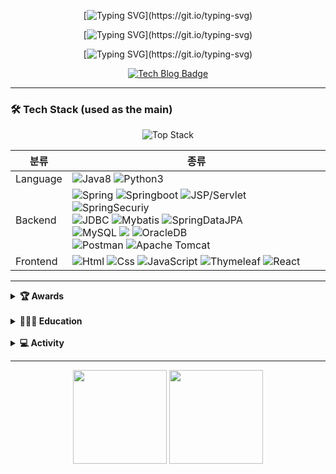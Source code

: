 <div align=center>
  
[![Typing SVG](https://readme-typing-svg.demolab.com?font=Jua&size=25&duration=3000&pause=1000&color=F7F7F7&center=%EA%B1%B0%EC%A7%93&vCenter=%EA%B1%B0%EC%A7%93&width=580&lines=%EB%A7%8C%EB%82%98+%EB%B5%99%EA%B2%8C+%EB%90%98%EC%96%B4+%EB%B0%98%EA%B0%91%EC%8A%B5%EB%8B%88%EB%8B%A4.+%EB%B0%B1%EC%97%94%EB%93%9C+%EA%B0%9C%EB%B0%9C%EC%9E%90+%EC%95%88%EC%83%81%EC%96%B8%EC%9E%85%EB%8B%88%EB%8B%A4!)](https://git.io/typing-svg)

[![Typing SVG](https://readme-typing-svg.demolab.com?font=Jua&size=15&duration=1&pause=1000000&color=F5F7AF&center=%EC%A7%84%EC%8B%A4&vCenter=%EA%B1%B0%EC%A7%93&height=25&lines=-+%EC%8A%A4%EB%AA%B0%EB%B9%85+%EC%82%AC%EC%9D%B4%ED%81%B4%EC%9D%84+%ED%86%B5%ED%95%9C+%EC%8B%9C%EC%8A%A4%ED%85%9C%ED%99%94%EB%A1%9C+%EC%96%B4%EC%A0%9C%EB%B3%B4%EB%8B%A4+%EB%8D%94+%EC%84%B1%EC%9E%A5%ED%95%98%EC%9E%90!)](https://git.io/typing-svg)

[![Typing SVG](https://readme-typing-svg.demolab.com?font=Jua&size=15&duration=1&pause=1000000&color=F5F7AF&center=%EC%A7%84%EC%8B%A4&vCenter=%EA%B1%B0%EC%A7%93&height=25&lines=-+%EB%8B%A8%EC%88%9C%ED%9E%88+%EA%B5%AC%ED%98%84%ED%95%98%EB%8A%94+%EA%B2%83%EC%9D%B4+%EC%95%84%EB%8B%8C+%EA%B5%AC%EC%A1%B0%EC%99%80+%EB%8F%99%EC%9E%91%EC%9B%90%EB%A6%AC%EB%A5%BC+%EC%A7%91%EC%A4%91%ED%95%98%EC%9E%90!)](https://git.io/typing-svg)

 [![Tech Blog Badge](https://img.shields.io/badge/-어니언개발노트-black?style=for-the-badge&logo=naver&link=https://ws-pace.tistory.com/)](https://blog.naver.com/tkddjsdl33)

</div>

<hr>

### 🛠 Tech Stack (used as the main)

<div align=center>
  
![Top Stack](https://widget.realdeveloper.pro/api/top?stack=Java,Spring,Mysql)

|분류|종류|
|------|---|
|Language|![Java8](https://img.shields.io/badge/Java-%23ED8B00.svg?&style=flat&logo=Java&logoColor=white) ![Python3](https://img.shields.io/badge/Python%20-%2314354C.svg?&style=flat&logo=python&logoColor=white)|
|Backend|![Spring](https://img.shields.io/badge/Spring%20-%236DB33F.svg?&style=flat&logo=spring&logoColor=white) ![Springboot](https://img.shields.io/badge/Springboot%20-%236DB33F.svg?&style=flat&logo=Springboot&logoColor=white) ![JSP/Servlet](https://img.shields.io/badge/JSP/Servlet%20-%236DB33F.svg?&style=flat&logo=JSP/Servlet&logoColor=white) ![SpringSecuriy](https://img.shields.io/badge/SpringSecuriy%20-%236DB33F.svg?&style=flat&logo=SpringSecurity&logoColor=white) <br> ![JDBC](https://img.shields.io/badge/JDBC-9cf.svg?&style=flat&logo=JDBC&logoColor=white) ![Mybatis](https://img.shields.io/badge/Mybatis%20-9cf.svg?&style=flat&logo=JSP/Mybatis&logoColor=white) ![SpringDataJPA](https://img.shields.io/badge/SpringDataJPA%20-9cf.svg?&style=flat&logo=JSP/SpringDataJPA&logoColor=white) <br> ![MySQL](https://img.shields.io/badge/Mysql-003545.svg?&style=flat&logo=mysql&logoColor=white) <img src="https://img.shields.io/badge/MariaDB-003545?style=flat&logo=MariaDB&logoColor=white"/> ![OracleDB](https://img.shields.io/badge/OracleDB-003545.svg?&style=flat&logo=Oracle&logoColor=white) <br> ![Postman](https://img.shields.io/badge/Postman-informational.svg?&style=flat&logo=Postman&logoColor=white) ![Apache Tomcat](https://img.shields.io/badge/ApacheTomcat-informational.svg?&style=flat&logo=ApacheTomcat&logoColor=white)|
|Frontend|![Html](https://img.shields.io/badge/Html-%2314354C.svg?&style=flat&logo=Html&logoColor=white) ![Css](https://img.shields.io/badge/Css-%2314354C.svg?&style=flat&logo=Css&logoColor=white) ![JavaScript](https://img.shields.io/badge/JavaScript%20-%2314354C.svg?&style=flat&logo=JavaScript&logoColor=yellow) ![Thymeleaf](https://img.shields.io/badge/Thymeleaf-%2314354C.svg?&style=flat&logo=Thymeleaf&logoColor=white) ![React](https://img.shields.io/badge/Reactnative-%2314354C.svg?&style=flat&logo=React&logoColor=white)|

</div>

<hr>

<details>
  <summary><strong>🏆 Awards</strong></summary>

- SQL 개발자(SQLD) 취득 (2022-11)
- 소프트웨어과 졸업 평균학점 4.04 / 4.5 (2022-02)
- 캡스톤디자인 최우수팀 선정 (2021-12)
- 정보처리기사 취득 (2021-06)

</details>

<br>

<details>
  <summary><strong>👨🏻‍🎓 Education</strong></summary>
  
- 소프트웨어과 졸업 (2016-02 ~ 2022-02)
- [메가스터디IT신촌] JAVA1, JAVA2 방학특강 (2020-07 ~ 2020-08)
- [codeit] Git으로 배우는 버전 관리 수료 (2021-07)
- [Fastcampus] 한 번에 끝내는 Java/Spring 웹 개발 마스터 초격차 패키지 수료 (2022-05) 
- [Inflearn] 스프링 입문 - 코드로 배우는 스프링 부트, 웹 MVC, DB 접근 기술 학습중 (2022-09 ~ 중단)
</details>

<br>

<details>
  <summary><strong>💻 Activity</strong></summary>
  
- 여대생 특성화 프로그램 심화(SW융합코딩) 교육 (2020-09)
- 안드로이드 앱개발특강 1달실습과정 (2020-10)
- 내일개발을 위한 실무능력향상 프로그램 교육 (2020-11)
- 소프트웨어 안전 국제 컨퍼런스 2020 (2020-12)
- 점핏 X 교보문고 개발자 로드맵 북콘서트 오프라인 참석 (2022-06)
- 점핏 전공 개발자 취업 콘서트 오프라인 참석 (2022-08)

  이렇게 적어두면 앞으로 많이 참석하려 할테니 README에 작성

</details>

<hr>
<div align="center">

  <img src="https://github-readme-stats.vercel.app/api?username=sangeon22&hide=stars&count_private=true&bg_color=30,96b8dc,3ea5db&title_color=fff&text_color=fff" height="150px">
  <img src="https://github-readme-stats.vercel.app/api/top-langs/?username=sangeon22&langs_count=4&layout=compact&bg_color=30,96b8dc,3ea5db&title_color=fff&text_color=fff" height="150px">
  
</div>

